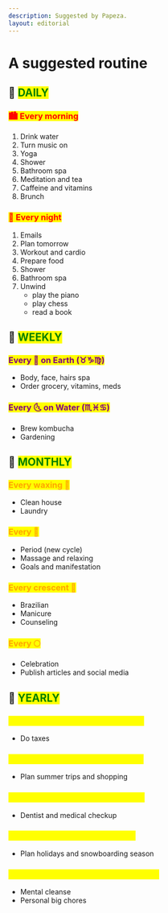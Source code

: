 ```yaml
---
description: Suggested by Papeza.
layout: editorial
---
```


# A suggested routine

## 🌹 <mark style="color:green;">DAILY</mark>

### <mark style="color:red;">🏙 Every morning</mark>

1. Drink water
2. Turn music on
3. Yoga
4. Shower
5. Bathroom spa
6. Meditation and tea
7. Caffeine and vitamins
8. Brunch

### <mark style="color:red;">🌃  Every night</mark>

1. Emails
2. Plan tomorrow
3. Workout and cardio
4. Prepare food
5. Shower
6. Bathroom spa
7. Unwind
   * play the  piano
   * play chess
   * read a book

## 🌹 <mark style="color:green;">WEEKLY</mark>

### <mark style="color:purple;">Every 🌛 on Earth (♉️♑️♍️)</mark>

* Body, face, hairs spa
* Order grocery, vitamins, meds&#x20;

### <mark style="color:purple;">Every 🌜 on Water (♏️♓️♋️)</mark>

* Brew kombucha
* Gardening

## 🌹 <mark style="color:green;">MONTHLY</mark>

### <mark style="color:orange;">Every waxing 🌙</mark>

* Clean house
* Laundry

### <mark style="color:orange;">Every 🌚</mark>

* Period (new cycle)
* Massage and relaxing&#x20;
* Goals and manifestation

### <mark style="color:orange;">Every crescent 🌙</mark>

* Brazilian
* Manicure
* Counseling

### <mark style="color:orange;">Every 🌕</mark>

* Celebration
* Publish articles and social media

## 🌹 <mark style="color:green;">YEARLY</mark>

### <mark style="color:yellow;">Every 🌞 in Pisces (my 2nd house)</mark>

* Do taxes

### <mark style="color:yellow;">Every 🌞 in Gemini (my 5th house)</mark>

* Plan summer trips and shopping

### <mark style="color:yellow;">Every 🌞 in Cancer (my 6th house)</mark>

* Dentist and medical checkup

### <mark style="color:yellow;">Every 🌞 in Libra (my 9th house)</mark>

* Plan holidays and snowboarding season

### <mark style="color:yellow;">Every 🌞 in Capricorn (my 12th house)</mark>

* Mental cleanse
* Personal big chores
